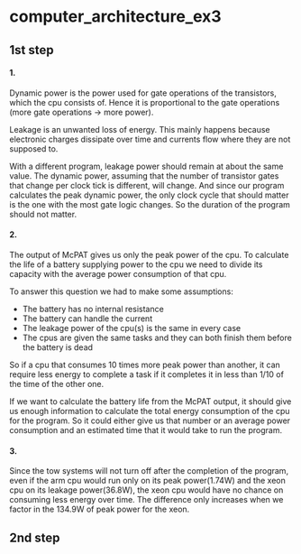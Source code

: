 # computer_architecture_ex3

## 1st step

#### 1.
Dynamic power is the power used for gate operations of the transistors, which the cpu consists of. Hence it is proportional to the gate operations (more gate operations → more power).

Leakage is an unwanted loss of energy. This mainly happens because electronic charges dissipate over time and currents flow where they are not supposed to.

With a different program, leakage power should remain at about the same value. The dynamic power, assuming that the number of transistor gates that change per clock tick is different, will change. And since our program calculates the peak dynamic power, the only clock cycle that should matter is the one with the most gate logic changes. So the duration of the program should not matter.

#### 2.
The output of McPAT gives us only the peak power of the cpu. To calculate the life of a battery supplying power to the cpu we need to divide its capacity with the average power consumption of that cpu. 

To answer this question we had to make some assumptions:
* The battery has no internal resistance
* The battery can handle the current
* The leakage power of the cpu(s) is the same in every case
* The cpus are given the same tasks and they can both finish them before the battery is dead

So if a cpu that consumes 10 times more peak power than another, it can require less energy to complete a task if it completes it in less than 1/10 of the time of the other one.

If we want to calculate the battery life from the McPAT output, it should give us enough information to calculate the total energy consumption of the cpu for the program. So it could either give us that number or an average power consumption and an estimated time that it would take to run the program.


#### 3.
Since the tow systems will not turn off after the completion of the program, even if the arm cpu would run only on its peak power(1.74W) and the xeon cpu on its leakage power(36.8W), the xeon cpu would have no chance on consuming less energy over time. The difference only increases when we factor in the 134.9W of peak power for the xeon.

## 2nd step
